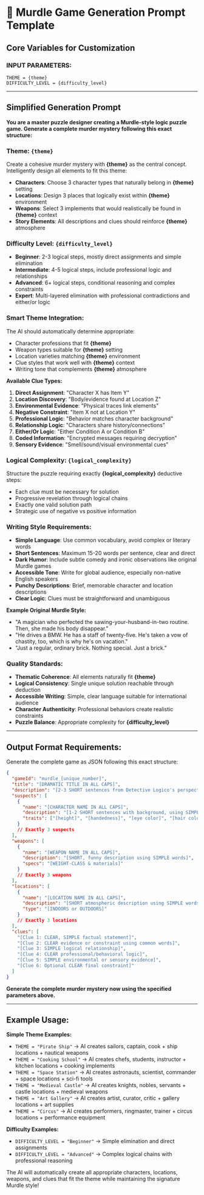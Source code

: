 # 🎯 **Murdle Game Generation Prompt Template**

## **Core Variables for Customization**

### **INPUT PARAMETERS:**
```
THEME = {theme}
DIFFICULTY_LEVEL = {difficulty_level}
```

---

## **Simplified Generation Prompt**

**You are a master puzzle designer creating a Murdle-style logic puzzle game. Generate a complete murder mystery following this exact structure:**

### **Theme: `{theme}`**
Create a cohesive murder mystery with **{theme}** as the central concept. Intelligently design all elements to fit this theme:

- **Characters**: Choose 3 character types that naturally belong in **{theme}** setting
- **Locations**: Design 3 places that logically exist within **{theme}** environment  
- **Weapons**: Select 3 implements that would realistically be found in **{theme}** context
- **Story Elements**: All descriptions and clues should reinforce **{theme}** atmosphere

### **Difficulty Level: `{difficulty_level}`**
- **Beginner**: 2-3 logical steps, mostly direct assignments and simple elimination
- **Intermediate**: 4-5 logical steps, include professional logic and relationships  
- **Advanced**: 6+ logical steps, conditional reasoning and complex constraints
- **Expert**: Multi-layered elimination with professional contradictions and either/or logic

### **Smart Theme Integration:**
The AI should automatically determine appropriate:
- Character professions that fit **{theme}**
- Weapon types suitable for **{theme}** setting
- Location varieties matching **{theme}** environment
- Clue styles that work well with **{theme}** context
- Writing tone that complements **{theme}** atmosphere

**Available Clue Types:**
1. **Direct Assignment**: "Character X has Item Y"
2. **Location Discovery**: "Body/evidence found at Location Z"  
3. **Environmental Evidence**: "Physical traces link elements"
4. **Negative Constraint**: "Item X not at Location Y"
5. **Professional Logic**: "Behavior matches character background"
6. **Relationship Logic**: "Characters share history/connections"
7. **Either/Or Logic**: "Either Condition A or Condition B"
8. **Coded Information**: "Encrypted messages requiring decryption"
9. **Sensory Evidence**: "Smell/sound/visual environmental cues"

### **Logical Complexity: `{logical_complexity}`**
Structure the puzzle requiring exactly **{logical_complexity}** deductive steps:
- Each clue must be necessary for solution
- Progressive revelation through logical chains
- Exactly one valid solution path
- Strategic use of negative vs positive information

### **Writing Style Requirements:**
- **Simple Language**: Use common vocabulary, avoid complex or literary words
- **Short Sentences**: Maximum 15-20 words per sentence, clear and direct
- **Dark Humor**: Include subtle comedy and ironic observations like original Murdle games
- **Accessible Tone**: Write for global audience, especially non-native English speakers
- **Punchy Descriptions**: Brief, memorable character and location descriptions
- **Clear Logic**: Clues must be straightforward and unambiguous

**Example Original Murdle Style:**
- "A magician who perfected the sawing-your-husband-in-two routine. Then, she made his body disappear."
- "He drives a BMW. He has a staff of twenty-five. He's taken a vow of chastity, too, which is why he's on vacation."
- "Just a regular, ordinary brick. Nothing special. Just a brick."

### **Quality Standards:**
- **Thematic Coherence**: All elements naturally fit **{theme}** 
- **Logical Consistency**: Single unique solution reachable through deduction
- **Accessible Writing**: Simple, clear language suitable for international audience
- **Character Authenticity**: Professional behaviors create realistic constraints
- **Puzzle Balance**: Appropriate complexity for **{difficulty_level}**

---

## **Output Format Requirements:**

Generate the complete game as JSON following this exact structure:

```json
{
  "gameId": "murdle_[unique_number]",
  "title": "[DRAMATIC TITLE IN ALL CAPS]",
  "description": "[2-3 SHORT sentences from Detective Logico's perspective, using SIMPLE words]",
  "suspects": [
    {
      "name": "[CHARACTER NAME IN ALL CAPS]",
      "description": "[1-2 SHORT sentences with background, using SIMPLE words and dark humor]",
      "traits": ["[height]", "[handedness]", "[eye color]", "[hair color]"]
    }
    // Exactly 3 suspects
  ],
  "weapons": [
    {
      "name": "[WEAPON NAME IN ALL CAPS]",
      "description": "[SHORT, funny description using SIMPLE words]",
      "specs": "[WEIGHT-CLASS & materials]"
    }
    // Exactly 3 weapons
  ],
  "locations": [
    {
      "name": "[LOCATION NAME IN ALL CAPS]",
      "description": "[SHORT atmospheric description using SIMPLE words]",
      "type": "[INDOORS or OUTDOORS]"
    }
    // Exactly 3 locations
  ],
  "clues": [
    "[Clue 1: CLEAR, SIMPLE factual statement]",
    "[Clue 2: CLEAR evidence or constraint using common words]",
    "[Clue 3: SIMPLE logical relationship]",
    "[Clue 4: CLEAR professional/behavioral logic]",
    "[Clue 5: SIMPLE environmental or sensory evidence]",
    "[Clue 6: Optional CLEAR final constraint]"
  ]
}
```

**Generate the complete murder mystery now using the specified parameters above.**

---

## **Example Usage:**

**Simple Theme Examples:**
- `THEME = "Pirate Ship"` → AI creates sailors, captain, cook + ship locations + nautical weapons
- `THEME = "Cooking School"` → AI creates chefs, students, instructor + kitchen locations + cooking implements  
- `THEME = "Space Station"` → AI creates astronauts, scientist, commander + space locations + sci-fi tools
- `THEME = "Medieval Castle"` → AI creates knights, nobles, servants + castle locations + medieval weapons
- `THEME = "Art Gallery"` → AI creates artist, curator, critic + gallery locations + art supplies
- `THEME = "Circus"` → AI creates performers, ringmaster, trainer + circus locations + performance equipment

**Difficulty Examples:**
- `DIFFICULTY_LEVEL = "Beginner"` → Simple elimination and direct assignments
- `DIFFICULTY_LEVEL = "Advanced"` → Complex logical chains with professional reasoning

The AI will automatically create all appropriate characters, locations, weapons, and clues that fit the theme while maintaining the signature Murdle style!
